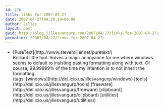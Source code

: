 ```yaml
---
id: 276
title: links for 2007-04-27
date: 2007-04-27T09:20:19+00:00
author: Jilles
layout: post
guid: http://blog.jillesvangurp.com/2007/04/27/links-for-2007-04-27/
permalink: /2007/04/27/links-for-2007-04-27/
---
```

<ul class="delicious">
	<li>
		<div class="delicious-link">[PureText](http://www.stevemiller.net/puretext/)</div>
		<div class="delicious-extended">Brilliant little tool. Solves a major annoyance for me where windows seems to default to insisting pasting formatting along with text. Of course, 99.99999% of the time my intention is to not inherit the formatting.</div>
		<div class="delicious-tags">(tags: [windows](http://del.icio.us/jillesvangurp/windows) [tools](http://del.icio.us/jillesvangurp/tools) [freeware](http://del.icio.us/jillesvangurp/freeware) [clipboard](http://del.icio.us/jillesvangurp/clipboard) [utilities](http://del.icio.us/jillesvangurp/utilities))</div>
	</li>
</ul>
